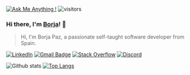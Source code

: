 [![Ask Me Anything !](https://img.shields.io/badge/Ask%20me-anything-1abc9c.svg)](https://github.com/borjapazr/borjapazr/issues)
![visitors](https://visitor-badge.laobi.icu/badge?page_id=borjapazr.borjapazr)

###  Hi there, I'm [Borja](https://twitter.com/borjapazr)! 👋

> Hi, I'm Borja Paz, a passionate self-taught software developer from Spain.

<a href="https://www.linkedin.com/in/borjapazr/" target="_blank"><img src="https://img.shields.io/badge/LinkedIn-%230077B5.svg?&style=flat-square&logo=linkedin&logoColor=white" alt="LinkedIn"></a>
[![Gmail Badge](https://img.shields.io/badge/-Gmail-c14438?style=flat-square&logo=Gmail&logoColor=white&link=mailto:borjapazr@gmail.com)](mailto:borjapazr@gmail.com)
[![Stack Overflow](https://img.shields.io/badge/-Stack%20Overflow-222222?style=flat-square&logo=stack-overflow&logoColor=white&link=https://stackoverflow.com/users/6112286/mr-mars?tab=profile)](https://stackoverflow.com/users/6112286/mr-mars?tab=profile)
[![Discord](https://img.shields.io/discord/750491641495814304.svg?label=Discord&logo=discord&logoColor=ffffff&color=7389D8&labelColor=6A7EC2&style=flat-square&link=https://discord.gg/FR9R8dH)](https://discord.gg/FR9R8dH)

![Github stats](https://github-readme-stats.vercel.app/api?username=borjapazr&show_icons=true&theme=onedark&count_private=true&include_all_commits=true)
[![Top Langs](https://github-readme-stats.vercel.app/api/top-langs/?username=borjapazr&layout=compact&show_icons=true&theme=onedark)](https://github.com/anuraghazra/github-readme-stats)

